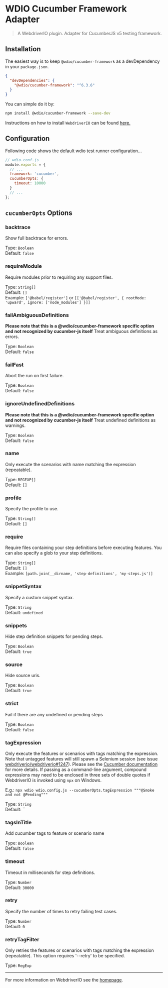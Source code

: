 WDIO Cucumber Framework Adapter
===============================

> A WebdriverIO plugin. Adapter for CucumberJS v5 testing framework.

## Installation

The easiest way is to keep `@wdio/cucumber-framework` as a devDependency in your `package.json`.

```json
{
  "devDependencies": {
    "@wdio/cucumber-framework": "^6.3.6"
  }
}
```

You can simple do it by:

```bash
npm install @wdio/cucumber-framework --save-dev
```

Instructions on how to install `WebdriverIO` can be found [here.](http://webdriver.io/guide/getstarted/install.html)

## Configuration

Following code shows the default wdio test runner configuration...

```js
// wdio.conf.js
module.exports = {
  // ...
  framework: 'cucumber',
  cucumberOpts: {
    timeout: 10000
  }
  // ...
};
```

## `cucumberOpts` Options

### backtrace
Show full backtrace for errors.

Type: `Boolean`<br />
Default: `false`

### requireModule
Require modules prior to requiring any support files.

Type: `String[]`<br />
Default: `[]`<br />
Example: `['@babel/register']` or `[['@babel/register', { rootMode: 'upward', ignore: ['node_modules'] }]]`

### failAmbiguousDefinitions
**Please note that this is a @wdio/cucumber-framework specific option and not recognized by cucumber-js itself**
Treat ambiguous definitions as errors.

Type: `Boolean`<br />
Default: `false`

### failFast
Abort the run on first failure.

Type: `Boolean`<br />
Default: `false`

### ignoreUndefinedDefinitions
**Please note that this is a @wdio/cucumber-framework specific option and not recognized by cucumber-js itself**
Treat undefined definitions as warnings.

Type: `Boolean`<br />
Default: `false`

### name
Only execute the scenarios with name matching the expression (repeatable).

Type: `REGEXP[]`<br />
Default: `[]`

### profile
Specify the profile to use.

Type: `String[]`<br />
Default: `[]`

### require
Require files containing your step definitions before executing features. You can also specify a glob to your step definitions.

Type: `String[]`<br />
Default: `[]`<br />
Example: `[path.join(__dirname, 'step-definitions', 'my-steps.js')]`

### snippetSyntax
Specify a custom snippet syntax.

Type: `String`<br />
Default: `undefined`

### snippets
Hide step definition snippets for pending steps.

Type: `Boolean`<br />
Default: `true`

### source
Hide source uris.

Type: `Boolean`<br />
Default: `true`

### strict
Fail if there are any undefined or pending steps

Type: `Boolean`<br />
Default: `false`

### tagExpression
Only execute the features or scenarios with tags matching the expression. Note that untagged
features will still spawn a Selenium session (see issue [webdriverio/webdriverio#1247](https://github.com/webdriverio/webdriverio/issues/1247)).
Please see the [Cucumber documentation](https://docs.cucumber.io/cucumber/api/#tag-expressions) for more details.
If passing as a command-line argument, compound expressions may need to be enclosed in three sets of double quotes if WebdriverIO is invoked using `npx` on Windows.

E.g.: `npx wdio wdio.config.js --cucumberOpts.tagExpression """@Smoke and not @Pending"""`

Type: `String`<br />
Default: ``

### tagsInTitle
Add cucumber tags to feature or scenario name

Type: `Boolean`<br />
Default: `false`

### timeout
Timeout in milliseconds for step definitions.

Type: `Number`<br />
Default: `30000`

### retry
Specify the number of times to retry failing test cases.

Type: `Number`<br />
Default: `0`

### retryTagFilter
Only retries the features or scenarios with tags matching the expression (repeatable). This option requires '--retry' to be specified.

Type: `RegExp`

----

For more information on WebdriverIO see the [homepage](http://webdriver.io).
